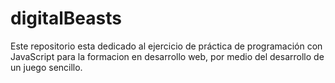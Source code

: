 # digitalBeasts
Este repositorio esta dedicado al ejercicio de práctica de programación con JavaScript para la formacion en desarrollo web, por medio del desarrollo de un juego sencillo.
